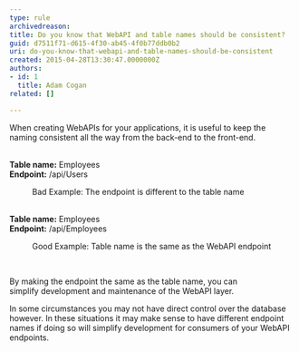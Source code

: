```yaml
---
type: rule
archivedreason: 
title: Do you know that WebAPI and table names should be consistent?
guid: d7511f71-d615-4f30-ab45-4f0b77ddb0b2
uri: do-you-know-that-webapi-and-table-names-should-be-consistent
created: 2015-04-28T13:30:47.0000000Z
authors:
- id: 1
  title: Adam Cogan
related: []

---
```



When creating WebAPIs for your applications, it is useful to keep the naming consistent all the way from the back-end to the front-end.
<br><excerpt class='endintro'></excerpt><br>
<p class="ssw15-rteElement-GreyBox"><strong>Table name&#58;</strong> Employees<br><strong>Endpoint&#58;</strong> /api/Users<br></p><dd class="ssw15-rteElement-FigureBad">​Bad Example&#58; The endpoint is different to the table name<br></dd><div><br></div><p class="ssw15-rteElement-GreyBox"><strong>​Table name&#58;</strong> Employees<br><strong>Endpoint&#58;</strong> /api/Employees<br></p><div><dd class="ssw15-rteElement-FigureGood">​Good Example&#58; Table name is the same as the WebAPI endpoint</dd><p><br></p><p>By making the endpoint the same as the table name, you can simplify&#160;development&#160;and maintenance of the WebAPI layer.</p><p>In some circumstances you may not have direct control over the database however. In these situations it may make sense to have different endpoint names if doing so will simplify development for consumers of your WebAPI endpoints.​</p></div>



